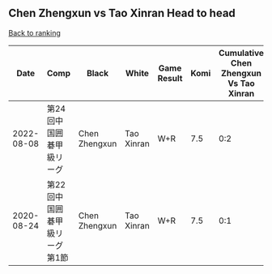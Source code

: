 ## Chen Zhengxun vs Tao Xinran Head to head

[Back to ranking](../../index.md)




| **Date** | **Comp** | **Black** | **White** | **Game Result** | **Komi** | **Cumulative Chen Zhengxun Vs Tao Xinran** | **Chen Zhengxun Streak** | **Tao Xinran Streak** | 
| --- | --- | --- | --- | --- | --- | --- | --- | --- |
| 2022-08-08 | 第24回中国囲碁甲級リーグ | Chen Zhengxun | Tao Xinran | W+R | 7.5 | 0:2 | 0 | 2 | 
| 2020-08-24 | 第22回中国囲碁甲級リーグ第1節 | Chen Zhengxun | Tao Xinran | W+R | 7.5 | 0:1 | 0 | 1 |





